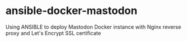 # ansible-docker-mastodon
Using ANSIBLE to deploy Mastodon Docker instance with Nginx reverse proxy and Let's Encrypt SSL certificate
